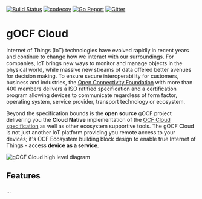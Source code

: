 [![Build Status](https://travis-ci.com/plgd-dev/cloud.svg?branch=master)](https://travis-ci.com/plgd-dev/cloud)
[![codecov](https://codecov.io/gh/plgd-dev/cloud/branch/master/graph/badge.svg)](https://codecov.io/gh/plgd-dev/cloud)
[![Go Report](https://goreportcard.com/badge/github.com/plgd-dev/cloud)](https://goreportcard.com/report/github.com/plgd-dev/cloud)
[![Gitter](https://badges.gitter.im/ocfcloud/Lobby.svg)](https://gitter.im/ocfcloud/Lobby?utm_source=badge&utm_medium=badge&utm_campaign=pr-badge)

# gOCF Cloud
Internet of Things (IoT) technologies have evolved rapidly in recent years and continue to change how we interact with our surroundings. For companies, IoT brings new ways to monitor and manage objects in the physical world, while massive new streams of data offered better avenues for decision making. To ensure secure interoperability for customers, business and industries, the [Open Connectivity Foundation](https://openconnectivity.org/) with more than 400 members delivers a ISO ratified specification and a certification program allowing devices to communicate regardless of form factor, operating system, service provider, transport technology or ecosystem.

Beyond the specification bounds is the **open source** gOCF project delivering you the **Cloud Native** implementation of the [OCF Cloud specification](https://openconnectivity.org/developer/specifications/) as well as other ecosystem supportive tools. The gOCF Cloud is not just another IoT platform providing you remote access to your devices; it's OCF Ecosystem building block design to enable true Internet of Things - access **device as a service**.

![gOCF Cloud high level diagram](/docs/.vuepress/public/img/gocf_high_level.svg)

## Features
...